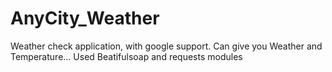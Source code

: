 # AnyCity_Weather
Weather check application, with google support. Can give you Weather and Temperature... Used Beatifulsoap and requests modules
